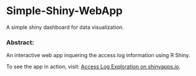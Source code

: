 # Simple-Shiny-WebApp

A simple shiny dashboard for data visualization.



### Abstract:

An interactive web app inquering the access log information using R Shiny.

To see the app in action, visit: [Access Log Exploration on shinyapps.io](https://siyuanli.shinyapps.io/Access-Log-Exploration/).

